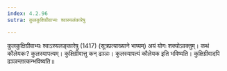```yaml
---
index: 4.2.96
sutra: कुलकुक्षिग्रीवाभ्यः श्वास्यलंकारेषु

---
```

कुलकुक्षिग्रीवाभ्यः श्वाऽस्यलङ्कारेषु (1417) (सूत्रप्रत्याख्याने भाष्यम्) अयं योगः शक्योऽवक्तुम्। कथं कौलेयकः? कुलस्यापत्यम्। कुक्षिग्रीवात्तु कन् ढञ्ञः। कुलस्यापत्यं कौलेयक इति भविष्यति। कुक्षिग्रीवादपि ढञ्ञन्तात्कन्भविष्यति॥